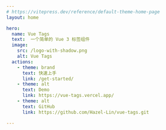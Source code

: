 ```yaml
---
# https://vitepress.dev/reference/default-theme-home-page
layout: home

hero:
  name: Vue Tags
  text:  一个简单的 Vue 3 标签组件
  image:
    src: /logo-with-shadow.png
    alt: Vue Tags
  actions:
    - theme: brand
      text: 快速上手
      link: /get-started/
    - theme: alt
      text: Demo
      link: https://vue-tags.vercel.app/
    - theme: alt
      text: GitHub
      link: https://github.com/Hazel-Lin/vue-tags.git

---
```


